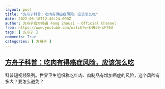 ```yaml
---
layout: post
title: "方舟子科普：吃肉有得癌症风险，应该怎么吃"
date: 2022-06-10T12:40:24.000Z
author: 方舟子官方频道 Fang Zhouzi - Official Channel
from: https://www.youtube.com/watch?v=E49s0-sF79U
tags: [ 方舟子 ]
comments: True
categories: [ 方舟子 ]
---
```

<!--1654864824000-->
[方舟子科普：吃肉有得癌症风险，应该怎么吃](https://www.youtube.com/watch?v=E49s0-sF79U)
------

<div>
科普短视频系列。世界卫生组织称吃红肉、肉制品有增加癌症的风险，这个风险有多大？要怎么避免？
</div>
